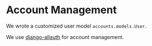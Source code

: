 Account Management
==================

We wrote a customized user model `accounts.models.User`.

We use [django-allauth](https://github.com/pennersr/django-allauth)
for account management.